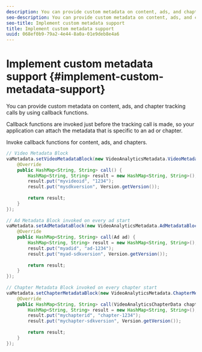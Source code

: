 ```yaml
---
description: You can provide custom metadata on content, ads, and chapter tracking calls by using callback functions.
seo-description: You can provide custom metadata on content, ads, and chapter tracking calls by using callback functions.
seo-title: Implement custom metadata support
title: Implement custom metadata support
uuid: 068ef0b9-79a2-4e44-8a0a-01e9deb8e4a6
---
```


# Implement custom metadata support {#implement-custom-metadata-support}

You can provide custom metadata on content, ads, and chapter tracking calls by using callback functions.

Callback functions are invoked just before the tracking call is made, so your application can attach the metadata that is specific to an ad or chapter. 

   Invoke callback functions for content, ads, and chapters.

   ```java
   // Video Metadata Block 
   vaMetadata.setVideoMetadataBlock(new VideoAnalyticsMetadata.VideoMetadataBlock() { 
       @Override 
       public HashMap<String, String> call() { 
           HashMap<String, String> result = new HashMap<String, String>(); 
           result.put("myvideoid", "1234"); 
           result.put("mysdkversion", Version.getVersion()); 
     
           return result; 
       } 
   }); 
     
   // Ad Metadata Block invoked on every ad start 
   vaMetadata.setAdMetadataBlock(new VideoAnalyticsMetadata.AdMetadataBlock() { 
       @Override 
       public HashMap<String, String> call(Ad ad) { 
           HashMap<String, String> result = new HashMap<String, String>(); 
           result.put("myadid", "ad-1234"); 
           result.put("myad-sdkversion", Version.getVersion()); 
     
           return result; 
       } 
   }); 
     
   // Chapter Metadata Block invoked on every chapter start 
   vaMetadata.setChapterMetadataBlock(new VideoAnalyticsMetadata.ChapterMetadataBlock() { 
       @Override 
       public HashMap<String, String> call(VideoAnalyticsChapterData chapter) { 
           HashMap<String, String> result = new HashMap<String, String>(); 
           result.put("mychapterid", "chapter-1234"); 
           result.put("mychapter-sdkversion", Version.getVersion()); 
     
           return result; 
       } 
   });
   ```

